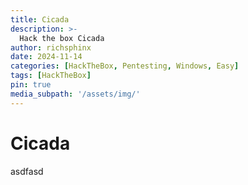 ```yaml
---
title: Cicada
description: >-
  Hack the box Cicada
author: richsphinx
date: 2024-11-14
categories: [HackTheBox, Pentesting, Windows, Easy]
tags: [HackTheBox]
pin: true
media_subpath: '/assets/img/'
---
```


# Cicada

asdfasd